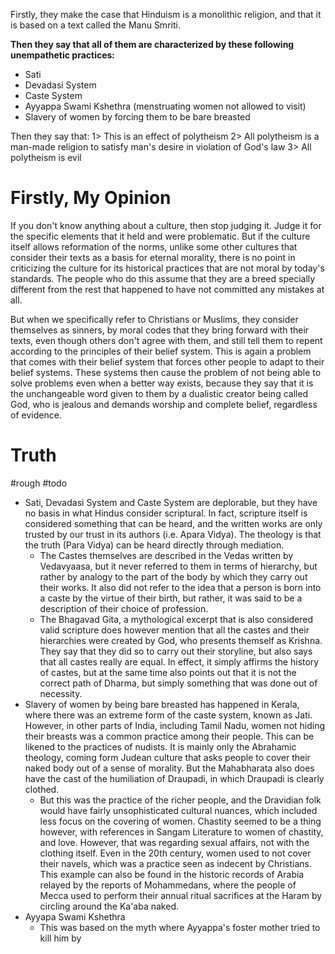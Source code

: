 Firstly, they make the case that Hinduism is a monolithic religion, and that it is based on a text called the Manu Smriti.

**Then they say that all of them are characterized by these following unempathetic practices:**
- Sati
- Devadasi System
- Caste System
- Ayyappa Swami Kshethra (menstruating women not allowed to visit)
- Slavery of women by forcing them to be bare breasted

Then they say that:
1> This is an effect of polytheism
2> All polytheism is a man-made religion to satisfy man's desire in violation of God's law
3> All polytheism is evil
# Firstly, My Opinion
If you don't know anything about a culture, then stop judging it. Judge it for the specific elements that it held and were problematic. But if the culture itself allows reformation of the norms, unlike some other cultures that consider their texts as a basis for eternal morality, there is no point in criticizing the culture for its historical practices that are not moral by today's standards. The people who do this assume that they are a breed specially different from the rest that happened to have not committed any mistakes at all.

But when we specifically refer to Christians or Muslims, they consider themselves as sinners, by moral codes that they bring forward with their texts, even though others don't agree with them, and still tell them to repent according to the principles of their belief system. This is again a problem that comes with their belief system that forces other people to adapt to their belief systems. These systems then cause the problem of not being able to solve problems even when a better way exists, because they say that it is the unchangeable word given to them by a dualistic creator being called God, who is jealous and demands worship and complete belief, regardless of evidence.
# Truth
#rough #todo 
- Sati, Devadasi System and Caste System are deplorable, but they have no basis in what Hindus consider scriptural. In fact, scripture itself is considered something that can be heard, and the written works are only trusted by our trust in its authors (i.e. Apara Vidya). The theology is that the truth (Para Vidya) can be heard directly through mediation.
	- The Castes themselves are described in the Vedas written by Vedavyaasa, but it never referred to them in terms of hierarchy, but rather by analogy to the part of the body by which they carry out their works. It also did not refer to the idea that a person is born into a caste by the virtue of their birth, but rather, it was said to be a description of their choice of profession.
	- The Bhagavad Gita, a mythological excerpt that is also considered valid scripture does however mention that all the castes and their hierarchies were created by God, who presents themself as Krishna. They say that they did so to carry out their storyline, but also says that all castes really are equal. In effect, it simply affirms the history of castes, but at the same time also points out that it is not the correct path of Dharma, but simply something that was done out of necessity.
- Slavery of women by being bare breasted has happened in Kerala, where there was an extreme form of the caste system, known as Jati. However, in other parts of India, including Tamil Nadu, women not hiding their breasts was a common practice among their people. This can be likened to the practices of nudists. It is mainly only the Abrahamic theology, coming form Judean culture that asks people to cover their naked body out of a sense of morality. But the Mahabharata also does have the cast of the humiliation of Draupadi, in which Draupadi is clearly clothed.
	- But this was the practice of the richer people, and the Dravidian folk would have fairly unsophisticated cultural nuances, which included less focus on the covering of women. Chastity seemed to be a thing however, with references in Sangam Literature to women of chastity, and love. However, that was regarding sexual affairs, not with the clothing itself. Even in the 20th century, women used to not cover their navels, which was a practice seen as indecent by Christians. This example can also be found in the historic records of Arabia relayed by the reports of Mohammedans, where the people of Mecca used to perform their annual ritual sacrifices at the Haram by circling around the Ka'aba naked.
- Ayyapa Swami Kshethra
	- This was based on the myth where Ayyappa's foster mother tried to kill him by 